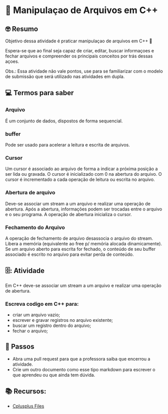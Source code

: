 # :wave: Manipulaçao de Arquivos em C++

## 🤓 Resumo

Objetivo dessa atividade é praticar manipulaçao de arquivos em C++ 🚀

Espera-se que ao final seja capaz de criar, editar, buscar informaçoes e fechar arquivos e compreender os principais conceitos por trás dessas açoes. 

Obs.: Essa atividade não vale pontos, use para se familiarizar com o modelo de submissão que será utilizado nas atividades em dupla.

## 💻 Termos para saber

### Arquivo 
É um conjunto de dados, dispostos de forma sequencial.

### buffer 
Pode ser usado para acelerar a leitura e escrita de arquivos.

### Cursor
Um cursor é associado ao arquivo de forma a indicar a próxima posição a ser lida ou gravada.
O cursor é inicializado com 0 na abertura do arquivo.
O cursor é incrementado a cada operação de leitura ou escrita no arquivo.

### Abertura de arquivo
Deve-se associar um stream a um arquivo e realizar uma operação de abertura. 
Após a abertura, informações podem ser trocadas entre o arquivo e o seu programa. 
A operação de abertura inicializa o cursor.

### Fechamento do Arquivo
A operação de fechamento de arquivo desassocia o arquivo do stream. 
Libera a memória (equivalente ao free p/ memória alocada dinamicamente). 
Se um arquivo aberto para escrita for fechado, o conteúdo de seu buffer associado é escrito no arquivo para evitar perda de conteúdo.

## 🗄: Atividade

Em C++ deve-se associar um stream a um arquivo e realizar uma operação de abertura.

### Escreva codigo em C++ para:

- criar um arquivo vazio;
- escrever e gravar registros no arquivo existente;
- buscar um registro dentro do arquivo;
- fechar o arquivo;

## 📝 Passos

* Abra uma pull request para que a professora saiba que encerrou a atividade.  
* Crie um outro documento como esse tipo markdown para escrever o que aprendeu ou que ainda tem dúvida. 


## 📚  Recursos: 
* [Cplusplus Files](http://www.cplusplus.com/doc/tutorial/files/) 


